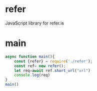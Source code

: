 # refer
JavaScript library for refer.is
# main
```js
async function main(){
    const {refer} = require('./refer');
    const ref= new refer();
    let req=await ref.short_url("url")
    console.log(req)
}
main()
```
